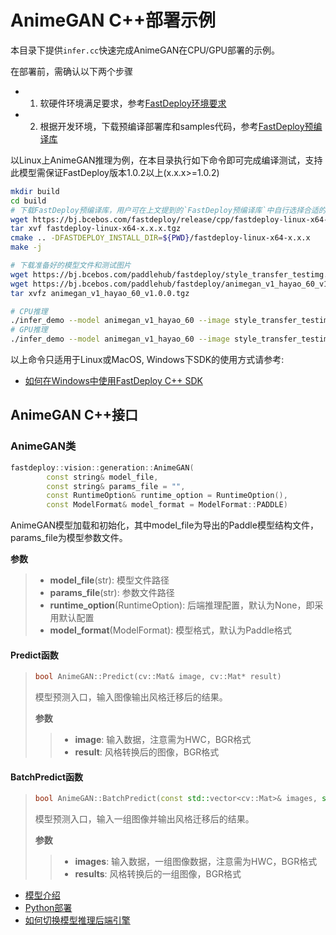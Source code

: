 # AnimeGAN C++部署示例

本目录下提供`infer.cc`快速完成AnimeGAN在CPU/GPU部署的示例。

在部署前，需确认以下两个步骤

- 1. 软硬件环境满足要求，参考[FastDeploy环境要求](../../../../../docs/cn/build_and_install/download_prebuilt_libraries.md)  
- 2. 根据开发环境，下载预编译部署库和samples代码，参考[FastDeploy预编译库](../../../../../docs/cn/build_and_install/download_prebuilt_libraries.md)

以Linux上AnimeGAN推理为例，在本目录执行如下命令即可完成编译测试，支持此模型需保证FastDeploy版本1.0.2以上(x.x.x>=1.0.2)

```bash
mkdir build
cd build
# 下载FastDeploy预编译库，用户可在上文提到的`FastDeploy预编译库`中自行选择合适的版本使用
wget https://bj.bcebos.com/fastdeploy/release/cpp/fastdeploy-linux-x64-x.x.x.tgz
tar xvf fastdeploy-linux-x64-x.x.x.tgz
cmake .. -DFASTDEPLOY_INSTALL_DIR=${PWD}/fastdeploy-linux-x64-x.x.x
make -j

# 下载准备好的模型文件和测试图片
wget https://bj.bcebos.com/paddlehub/fastdeploy/style_transfer_testimg.jpg
wget https://bj.bcebos.com/paddlehub/fastdeploy/animegan_v1_hayao_60_v1.0.0.tgz
tar xvfz animegan_v1_hayao_60_v1.0.0.tgz

# CPU推理
./infer_demo --model animegan_v1_hayao_60 --image style_transfer_testimg.jpg  --device cpu
# GPU推理
./infer_demo --model animegan_v1_hayao_60 --image style_transfer_testimg.jpg  --device gpu
```

以上命令只适用于Linux或MacOS, Windows下SDK的使用方式请参考:  
- [如何在Windows中使用FastDeploy C++ SDK](../../../../../docs/cn/faq/use_sdk_on_windows.md)

## AnimeGAN C++接口

### AnimeGAN类

```c++
fastdeploy::vision::generation::AnimeGAN(
        const string& model_file,
        const string& params_file = "",
        const RuntimeOption& runtime_option = RuntimeOption(),
        const ModelFormat& model_format = ModelFormat::PADDLE)
```

AnimeGAN模型加载和初始化，其中model_file为导出的Paddle模型结构文件，params_file为模型参数文件。

**参数**

> * **model_file**(str): 模型文件路径
> * **params_file**(str): 参数文件路径
> * **runtime_option**(RuntimeOption): 后端推理配置，默认为None，即采用默认配置
> * **model_format**(ModelFormat): 模型格式，默认为Paddle格式

#### Predict函数

> ```c++
> bool AnimeGAN::Predict(cv::Mat& image, cv::Mat* result)
> ```
>
> 模型预测入口，输入图像输出风格迁移后的结果。
>
> **参数**
>
> > * **image**: 输入数据，注意需为HWC，BGR格式
> > * **result**: 风格转换后的图像，BGR格式

#### BatchPredict函数

> ```c++
> bool AnimeGAN::BatchPredict(const std::vector<cv::Mat>& images, std::vector<cv::Mat>* results);
> ```
>
> 模型预测入口，输入一组图像并输出风格迁移后的结果。
>
> **参数**
>
> > * **images**: 输入数据，一组图像数据，注意需为HWC，BGR格式
> > * **results**: 风格转换后的一组图像，BGR格式

- [模型介绍](../../)
- [Python部署](../python)
- [如何切换模型推理后端引擎](../../../../../docs/cn/faq/how_to_change_backend.md)
